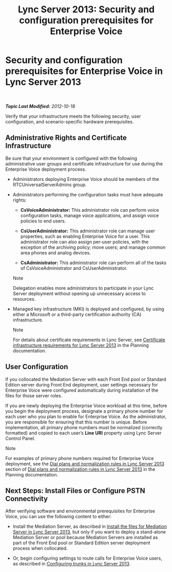 ﻿---
title: 'Lync Server 2013: Security and configuration prerequisites for Enterprise Voice'
TOCTitle: Security and configuration prerequisites for Enterprise Voice
ms:assetid: 15354abe-733e-466b-bcd4-a6cfbf58caf8
ms:mtpsurl: https://technet.microsoft.com/en-us/library/Gg398221(v=OCS.15)
ms:contentKeyID: 48183495
ms.date: 07/23/2014
mtps_version: v=OCS.15
---

<div data-xmlns="http://www.w3.org/1999/xhtml">

<div class="topic" data-xmlns="http://www.w3.org/1999/xhtml" data-msxsl="urn:schemas-microsoft-com:xslt" data-cs="http://msdn.microsoft.com/en-us/">

<div data-asp="http://msdn2.microsoft.com/asp">

# Security and configuration prerequisites for Enterprise Voice in Lync Server 2013

</div>

<div id="mainSection">

<div id="mainBody">

<span> </span>

_**Topic Last Modified:** 2012-10-18_

Verify that your infrastructure meets the following security, user configuration, and scenario-specific hardware prerequisites.

<div>

## Administrative Rights and Certificate Infrastructure

Be sure that your environment is configured with the following administrative user groups and certificate infrastructure for use during the Enterprise Voice deployment process.

  - Administrators deploying Enterprise Voice should be members of the RTCUniversalServerAdmins group.

  - Administrators performing the configuration tasks must have adequate rights:
    
      - **CsVoiceAdministrator:** This administrator role can perform voice configuration tasks, manage voice applications, and assign voice policies to end users.
    
      - **CsUserAdministrator:** This administrator role can manage user properties, such as enabling Enterprise Voice for a user. This administrator role can also assign per-user policies, with the exception of the archiving policy; move users; and manage common area phones and analog devices.
    
      - **CsAdministrator:** This administrator role can perform all of the tasks of CsVoiceAdministrator and CsUserAdministrator.
    
    <div>
    

    > [!NOTE]  
    > Delegation enables more administrators to participate in your Lync Server deployment without opening up unnecessary access to resources.

    
    </div>

  - Managed key infrastructure (MKI) is deployed and configured, by using either a Microsoft or a third-party certification authority (CA) infrastructure.
    
    <div>
    

    > [!NOTE]  
    > For details about certificate requirements in Lync Server, see <A href="lync-server-2013-certificate-infrastructure-requirements.md">Certificate infrastructure requirements for Lync Server 2013</A> in the Planning documentation.

    
    </div>

</div>

<div>

## User Configuration

If you collocated the Mediation Server with each Front End pool or Standard Edition server during Front End deployment, user settings necessary for Enterprise Voice were configured automatically during installation of the files for those server roles.

If you are newly deploying the Enterprise Voice workload at this time, before you begin the deployment process, designate a primary phone number for each user who you plan to enable for Enterprise Voice. As the administrator, you are responsible for ensuring that this number is unique. Before implementation, all primary phone numbers must be normalized (correctly formatted) and copied to each user’s **Line URI** property using Lync Server Control Panel.

<div>


> [!NOTE]  
> For examples of primary phone numbers required for Enterprise Voice deployment, see the <A href="lync-server-2013-dial-plans-and-normalization-rules.md">Dial plans and normalization rules in Lync Server 2013</A> section of <A href="lync-server-2013-dial-plans-and-normalization-rules.md">Dial plans and normalization rules in Lync Server 2013</A> in the Planning documentation.



</div>

</div>

<div>

## Next Steps: Install Files or Configure PSTN Connectivity

After verifying software and environmental prerequisites for Enterprise Voice, you can use the following content to either:

  - Install the Mediation Server, as described in [Install the files for Mediation Server in Lync Server 2013](lync-server-2013-install-the-files-for-mediation-server.md), but only if you want to deploy a stand-alone Mediation Server or pool because Mediation Servers are installed as part of the Front End pool or Standard Edition server deployment process when collocated.

  - Or, begin configuring settings to route calls for Enterprise Voice users, as described in [Configuring trunks in Lync Server 2013](lync-server-2013-configuring-trunks.md).

</div>

</div>

<span> </span>

</div>

</div>

</div>

